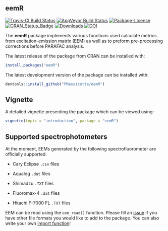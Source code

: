 
<!-- README.md is generated from README.Rmd. Please edit that file -->

## eemR

<!-- badges: start -->

[![Travis-CI Build
Status](https://api.travis-ci.org/PMassicotte/eemR.svg?branch=master)](https://travis-ci.org/PMassicotte/eemR)
[![AppVeyor Build
Status](https://ci.appveyor.com/api/projects/status/github/PMassicotte/eemR?branch=master&svg=true)](https://ci.appveyor.com/project/PMassicotte/eemR)
[![Package-License](https://img.shields.io/badge/license-GPL%20%28%3E=%202%29-brightgreen.svg?style=flat)](http://www.gnu.org/licenses/gpl-2.0.html)
[![CRAN\_Status\_Badge](http://www.r-pkg.org/badges/version/eemR)](https://cran.r-project.org/package=eemR)
[![Downloads](http://cranlogs.r-pkg.org/badges/eemR?color=brightgreen)](http://www.r-pkg.org/pkg/eemR)
[![DOI](https://zenodo.org/badge/DOI/10.5281/zenodo.3257526.svg)](https://doi.org/10.5281/zenodo.3257526)
<!-- badges: end -->

The **eemR** package implements various functions used calculate metrics
from excitation-emission matrix (EEM) as well as to preform
pre-processing corrections before PARAFAC analysis.

The latest release of the package from CRAN can be installed with:

``` r
install.packages("eemR")
```

The latest development version of the package can be installed with:

``` r
devtools::install_github("PMassicotte/eemR")
```

## Vignette

A detailed vignette presenting the package which can be viewed using:

``` r
vignette(topic = "introduction", package = "eemR")
```

## Supported spectrophotometers

At the moment, EEMs generated by the following spectrofluorometer are
officially supported.

  - Cary Eclipse `.csv` files

  - Aqualog `.dat` files

  - Shimadzu `.TXT` files

  - Fluoromax-4 `.dat` files

  - Hitachi F-7000 FL `.TXT` files

EEM can be read using the `eem_read()` function. Please fill an
[issue](https://github.com/PMassicotte/eemR/issues) if you have other
file formats you would like to add to the package. You can also write
your own [import
function](http://pmassicotte.github.io/eemR/articles/custom-import-function.html)\!
